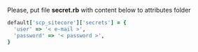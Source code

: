 Please, put file **secret.rb** with content below to attributes folder

```ruby
default['scp_sitecore']['secrets'] = {
  'user' => '< e-mail >',
  'password' => '< password >',
}
```
